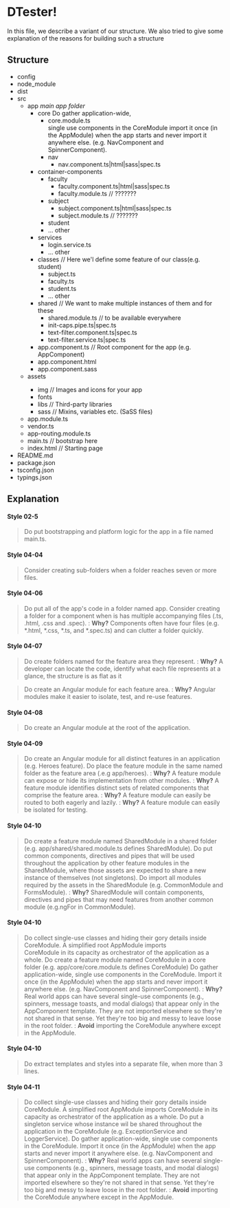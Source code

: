DTester!
===================

In this file, we describe a variant of our structure. 
We also tried to give some explanation of the reasons for building such a structure

Structure
-------------

<ul>
    <li>config</li>
    <li>node_module</li>
    <li>dist</li>
    <li>src
        <ul>
          <li>app    <i>main app folder</i>
                <ul>
                    <li>core   Do gather application-wide,
                        <ul>
                            <li>core.module.ts</li>
                             single use components in the CoreModule import it once (in the AppModule) when the app starts and never
                            import it anywhere else. (e.g. NavComponent and SpinnerComponent).
                            <li>nav
                                <ul> <li>nav.component.ts|html|sass|spec.ts</li> </ul>
                            </li>
                        </ul>
                    </li>
                    <li>container-components
                        <ul>
                            <li>faculty
                                <ul>
                                    <li>faculty.component.ts|html|sass|spec.ts</li>
                                    <li>faculty.module.ts                      // ???????</li>
                                </ul>
                            </li>
                            <li>subject
                                <ul>
                                    <li>subject.component.ts|html|sass|spec.ts</li>
                                    <li>subject.module.ts                      // ???????</li>
                                </ul>
                            </li>
                            <li>student</li>
                            <li> ... other</li>
                        </ul>
                    </li>
                    <li>services
                        <ul>
                            <li>login.service.ts</li>
                            <li> ... other</li>
                        </ul>
                    </li>
                    <li>classes        // Here we'l define some feature of our class(e.g. student)
                        <ul>
                            <li>subject.ts</li>
                            <li>faculty.ts</li>
                            <li>student.ts</li>
                            <li>... other</li>
                        </ul>
                    </li>
                    <li>shared   // We want to make multiple instances of them and for these
                        <ul>
                            <li>shared.module.ts            // to be available everywhere</li>
                            <li>init-caps.pipe.ts|spec.ts</li>
                            <li>text-filter.component.ts|spec.ts</li>
                            <li>text-filter.service.ts|spec.ts</li>
                        </ul>
                    </li>
                    <li>app.component.ts     // Root component for the app (e.g. AppComponent)</li>
                    <li>app.component.html</li>
                    <li>app.component.sass</li>
                </ul>
            </li>
            <li>assets</li>
                <ul>
                    <li>img // Images and icons for your app</li>
                    <li>fonts</li>
                    <li>libs // Third-party libraries</li>
                    <li>sass // Mixins, variables etc. (SaSS files)</li>
                </ul>
            <li>app.module.ts</li>
            <li>vendor.ts</li>
            <li>app-routing.module.ts</li>
            <li>main.ts  // bootstrap here</li>
            <li>index.html // Starting page</li>
        </ul>
    </li>
    <li>README.md</li>
    <li>package.json</li>
    <li>tsconfig.json</li>
    <li>typings.json</li>
</ul>

Explanation
-------------
                                                                           
#### Style 02-5
> Do put bootstrapping and platform logic for the app in a file named main.ts.
     
#### Style 04-04 
> Consider creating sub-folders when a folder reaches seven or more files.
      
#### Style 04-06 
> Do put all of the app's code in a folder named app.
> Consider creating a folder for a component when is has multiple accompanying files (.ts, .html, .css and .spec).
>: **Why?** Components often have four files (e.g. *.html, *.css, *.ts, and *.spec.ts) and can clutter a folder quickly.
   
#### Style 04-07 
> Do create folders named for the feature area they represent.
>: **Why?** A developer can locate the code, identify what each file represents at a glance, the structure is as flat as it

> Do create an Angular module for each feature area.
>: **Why?** Angular modules make it easier to isolate, test, and re-use features.
         
#### Style 04-08
> Do create an Angular module at the root of the application.
         
#### Style 04-09 
> Do create an Angular module for all distinct features in an application (e.g. Heroes feature).
> Do place the feature module in the same named folder as the feature area (.e.g app/heroes).
>: **Why?** A feature module can expose or hide its implementation from other modules.
>: **Why?** A feature module identifies distinct sets of related components that comprise the feature area.
>: **Why?** A feature module can easily be routed to both eagerly and lazily.
>: **Why?** A feature module can easily be isolated for testing.
          
#### Style 04-10
> Do create a feature module named SharedModule in a shared folder (e.g. app/shared/shared.module.ts defines 
        SharedModule).
> Do put common components, directives and pipes that will be used throughout the application by other feature modules in 
        the SharedModule, where those assets are expected to share a new instance of themselves (not singletons).
> Do import all modules required by the assets in the SharedModule (e.g. CommonModule and FormsModule).
>: **Why?** SharedModule will contain components, directives and pipes that may need features from another common module 
        (e.g.ngFor in CommonModule).
        
#### Style 04-10
> Do collect single-use classes and hiding their gory details inside CoreModule. A simplified root AppModule imports  
        CoreModule in its capacity as orchestrator of the application as a whole.
> Do create a feature module named CoreModule in a core folder (e.g. app/core/core.module.ts defines CoreModule)
> Do gather application-wide, single use components in the CoreModule. Import it once (in the AppModule) when the app 
        starts and never import it anywhere else. (e.g. NavComponent and SpinnerComponent).
>: **Why?** Real world apps can have several single-use components (e.g., spinners, message toasts, and modal dialogs) that 
        appear only in the AppComponent template. They are not imported elsewhere so they're not shared in that sense. Yet 
        they're too big and messy to leave loose in the root folder.
>: **Avoid** importing the CoreModule anywhere except in the AppModule.
        
#### Style 04-10
> Do extract templates and styles into a separate file, when more than 3 lines.
      
#### Style 04-11
> Do collect single-use classes and hiding their gory details inside CoreModule. A simplified root AppModule imports 
        CoreModule in its capacity as orchestrator of the application as a whole.
> Do put a singleton service whose instance wil be shared throughout the application in the CoreModule (e.g. 
        ExceptionService and LoggerService).
> Do gather application-wide, single use components in the CoreModule. Import it once (in the AppModule) when the app 
        starts and never import it anywhere else. (e.g. NavComponent and SpinnerComponent).
>: **Why?** Real world apps can have several single-use components (e.g., spinners, message toasts, and modal dialogs) that 
        appear only in the AppComponent template. They are not imported elsewhere so they're not shared in that sense. Yet 
        they're too big and messy to leave loose in the root folder.
>: **Avoid** importing the CoreModule anywhere except in the AppModule.

   
